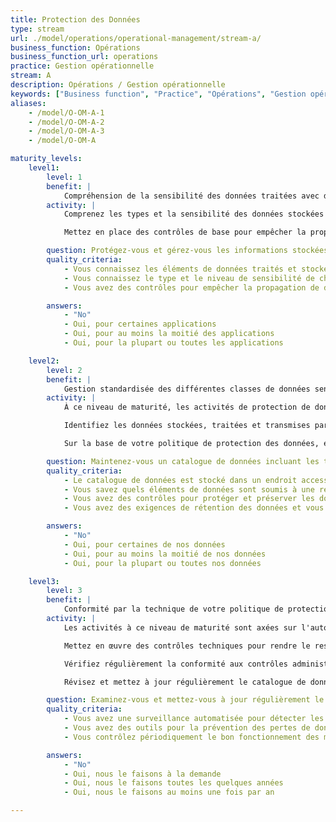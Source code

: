 ```yaml
---
title: Protection des Données
type: stream
url: ./model/operations/operational-management/stream-a/
business_function: Opérations
business_function_url: operations
practice: Gestion opérationnelle
stream: A
description: Opérations / Gestion opérationnelle
keywords: ["Business function", "Practice", "Opérations", "Gestion opérationnelle"]
aliases:
    - /model/O-OM-A-1
    - /model/O-OM-A-2
    - /model/O-OM-A-3
    - /model/O-OM-A

maturity_levels:
    level1:
        level: 1
        benefit: |
            Compréhension de la sensibilité des données traitées avec des mesures dérivées à impact rapide
        activity: |
            Comprenez les types et la sensibilité des données stockées et traitées par vos applications et garantissez la bonne compréhension du devenir des données traitées (par ex. sauvegardes, partage avec des partenaires externes). À ce niveau de maturité, les informations recueillies peuvent être saisies sous différentes formes et dans différents endroits ; aucun catalogue de données à l'échelle de l'organisation n'est supposé exister. Protégez et gérez toutes les données associées à une application donnée conformément aux exigences de protection applicables aux données stockées et traitées les plus sensibles.

            Mettez en place des contrôles de base pour empêcher la propagation de données sensibles non assainies depuis les environnements de production vers des environnements de plus bas niveau. En veillant à ce que les données de production non assainies ne soient jamais propagées vers des environnements de plus bas niveau (non-production), vous pouvez concentrer les politiques et les activités de protection des données sur la production.

        question: Protégez-vous et gérez-vous les informations stockées et traitées par chaque application selon les exigences de protection des données?
        quality_criteria:
            - Vous connaissez les éléments de données traités et stockés par chaque application
            - Vous connaissez le type et le niveau de sensibilité de chaque élément de données identifié
            - Vous avez des contrôles pour empêcher la propagation de données sensibles non assainies de l'environnement de production vers les environnements inférieurs

        answers:
            - "No"
            - Oui, pour certaines applications
            - Oui, pour au moins la moitié des applications
            - Oui, pour la plupart ou toutes les applications

    level2:
        level: 2
        benefit: |
            Gestion standardisée des différentes classes de données sensibles
        activity: |
            À ce niveau de maturité, les activités de protection de données se concentrent sur votre façon de gérer les données en votre possession. Établissez des contrôles techniques et administratifs pour protéger la confidentialité des données sensibles ainsi que l'intégrité et la disponibilité de toutes les données en votre possession, de leur création / réception initiale jusqu'à la destruction des sauvegardes à la fin de leur période de rétention.

            Identifiez les données stockées, traitées et transmises par des applications et enregistrez les informations concernant leur type, leur niveau de sensibilité (classification) et leur(s) lieu(x) de stockage dans votre catalogue de données. Identifiez clairement les enregistrements ou les éléments de données soumis à une réglementation spécifique. Établir une source de référence concernant les données avec lesquelles vous travaillez permet une sélection plus fine de contrôles pour leur protection. La collecte de ces informations améliore l'exactitude, la pertinence et l'efficacité de vos réponses aux requêtes liées aux données (par ex. de la part des auditeurs, des équipes de réponse à incident ou des clients) et facilite les activités de modélisation des menaces et de conformité.

            Sur la base de votre politique de protection des données, établissez des processus et des procédures pour la protection et la conservation des données tout au long de leur cycle de vie, que ce soit au repos, en cours de traitement, ou en transit. Portez une attention particulière à la manipulation et à la protection des données sensibles en dehors du système de traitement actif, incluant, mais sans s'y limiter, le stockage, la rétention et la destruction des sauvegardes, et l'étiquetage, le chiffrement et la protection physique des supports de stockage hors ligne. Vos processus et procédures couvrent la mise en œuvre de tous les contrôles adoptés pour se conformer à la réglementation, aux restrictions contractuelles ou autres sur les lieux de stockage, l'accès de la part du personnel et autres facteurs.

        question: Maintenez-vous un catalogue de données incluant les types, les niveaux de sensibilité et les emplacements de traitement et de stockage ?
        quality_criteria:
            - Le catalogue de données est stocké dans un endroit accessible
            - Vous savez quels éléments de données sont soumis à une réglementation spécifique
            - Vous avez des contrôles pour protéger et préserver les données tout au long de leur durée de vie
            - Vous avez des exigences de rétention des données et vous détruisez les sauvegardes en temps voulu à la fin de la période de rétention

        answers:
            - "No"
            - Oui, pour certaines de nos données
            - Oui, pour au moins la moitié de nos données
            - Oui, pour la plupart ou toutes nos données

    level3:
        level: 3
        benefit: |
            Conformité par la technique de votre politique de protection des données
        activity: |
            Les activités à ce niveau de maturité sont axées sur l'automatisation de la protection des données, ce qui réduit votre dépendance à l'égard des efforts humains pour l'évaluation et la gestion de la conformité aux politiques. L’accent est mis sur les mécanismes de retours d'expérience et les examens proactifs, afin d’identifier et d’agir sur les possibilités d’amélioration des processus.

            Mettez en œuvre des contrôles techniques pour rendre le respect de votre politique de protection des données obligatoire et rendez opérationnel un suivi automatique pour détecter les infractions potentielles ou avérées. Vous pouvez utiliser une palette d'outils disponibles concernant la prévention des pertes de données, le contrôle d'accès et le suivi, ou la détection de comportements anormaux.

            Vérifiez régulièrement la conformité aux contrôles administratifs en vigueur et surveillez de près les performances et le fonctionnement opérationnel des mécanismes automatisés, y compris les sauvegardes et les suppressions d'enregistrements. Surveiller les outils permet de détecter et de signaler rapidement les pannes de l'automatisation, ce qui permet de prendre des mesures correctives efficacement.

            Révisez et mettez à jour régulièrement le catalogue de données afin de maintenir son exacte réflexion de votre jeu de données. Des examens et des mises à jour régulières des processus et des procédures maintiennent leur alignement sur vos politiques et vos priorités.

        question: Examinez-vous et mettez-vous à jour régulièrement le catalogue de données et vos politiques et procédures en matière de protection des données?
        quality_criteria:
            - Vous avez une surveillance automatisée pour détecter les violations potentielles ou réelles de la politique de protection des données
            - Vous avez des outils pour la prévention des pertes de données, le contrôle d'accès et la journalisation, ou la détection de comportements anormaux
            - Vous contrôlez périodiquement le bon fonctionnement des mécanismes automatisés, y compris les sauvegardes et les suppressions d'enregistrements

        answers:
            - "No"
            - Oui, nous le faisons à la demande
            - Oui, nous le faisons toutes les quelques années
            - Oui, nous le faisons au moins une fois par an

---
```

